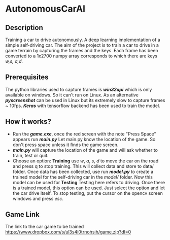 # **AutonomousCarAI**
## Description

Training a car to drive autonomously. A deep learning implementation of a simple self-driving car. The aim of the project is to train a car to drive in a game terrain by capturing the frames and the keys. Each frame has been converted to a 1x2700 numpy array corresponds to which there are keys *w,s, a,d*.

## Prerequisites

The python libraries used to capture frames is ***win32api*** which is only available on windows. So it can't run on Linux. As an alternative ***pyscreenshot*** can be used in Linux but its extremely slow to capture frames ~ 10fps. ***Keras*** with tensorflow backend has been used to train the model.

## How it works?
   
 - Run the ***game.exe***, once the red screen with the note "Press Space" appears run ***main.py*** Let main.py know the location of the game. So don't press space unless it finds the game screen.
 - ***main.py*** will capture the location of the game and will ask whether to train, test or quit. 
 - Choose an option:
**Training** use *w*, *a*, *s*, *d* to move the car on the road and press q to stop training. This will collect data and store to data/ folder. Once data has been collected, use run ***model.py*** to create a trained model for the self-driving car in the *model/* folder. Now this model can be used for 
**Testing** Testing here refers to driving. Once there is a trained model, this option can be used. Just select the option and let the car drive itself. To stop testing, put the cursor on the opencv screen windows and press *esc*.




## Game Link

The link to the car game to be trained
https://www.dropbox.com/s/ul3s4i0trnohsih/game.zip?dl=0


